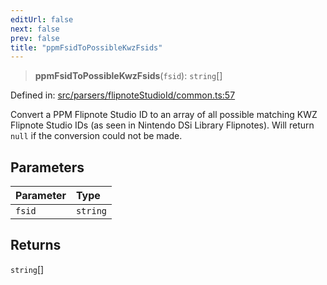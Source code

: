 ```yaml
---
editUrl: false
next: false
prev: false
title: "ppmFsidToPossibleKwzFsids"
---
```


> **ppmFsidToPossibleKwzFsids**(`fsid`): `string`[]

Defined in: [src/parsers/flipnoteStudioId/common.ts:57](https://github.com/jaames/flipnote.js/blob/70a96e94737c1e7105e9b3794d97b5baff2fd78b/src/parsers/flipnoteStudioId/common.ts#L57)

Convert a PPM Flipnote Studio ID to an array of all possible matching KWZ Flipnote Studio IDs (as seen in Nintendo DSi Library Flipnotes).
Will return `null` if the conversion could not be made.

## Parameters

| Parameter | Type |
| :------ | :------ |
| `fsid` | `string` |

## Returns

`string`[]

